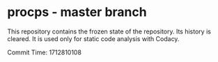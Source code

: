# procps - master branch

This repository contains the frozen state of the repository.
Its history is cleared. It is used only for static code
analysis with Codacy.

Commit Time: 1712810108
